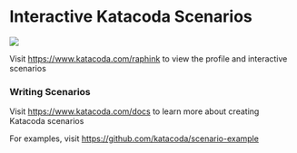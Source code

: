 # Interactive Katacoda Scenarios

[![](http://shields.katacoda.com/katacoda/raphink/count.svg)](https://www.katacoda.com/raphink "Get your profile on Katacoda.com")

Visit https://www.katacoda.com/raphink to view the profile and interactive scenarios

### Writing Scenarios
Visit https://www.katacoda.com/docs to learn more about creating Katacoda scenarios

For examples, visit https://github.com/katacoda/scenario-example
